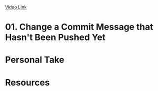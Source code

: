 [Video Link](https://egghead.io/lessons/git-change-a-commit-message-that-hasn-t-been-pushed-yet)

# 01. Change a Commit Message that Hasn't Been Pushed Yet

# Personal Take

# Resources
